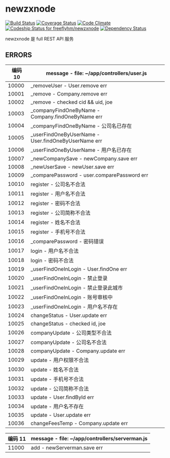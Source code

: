 # newzxnode

[![Build Status](https://travis-ci.org/freeflyhm/newzxnode.svg?branch=master)](https://travis-ci.org/freeflyhm/newzxnode)
[![Coverage Status](https://coveralls.io/repos/github/freeflyhm/newzxnode/badge.svg?branch=master)](https://coveralls.io/github/freeflyhm/newzxnode?branch=master)
[![Code Climate](https://codeclimate.com/github/freeflyhm/newzxnode/badges/gpa.svg)](https://codeclimate.com/github/freeflyhm/newzxnode)
[![Codeship Status for freeflyhm/newzxnode](https://codeship.com/projects/4f089460-28b2-0134-448a-5600f55ce6ca/status?branch=master)](https://codeship.com/projects/162450)
[![Dependency Status](https://gemnasium.com/badges/github.com/freeflyhm/newzxnode.svg)](https://gemnasium.com/github.com/freeflyhm/newzxnode)

newzxnode 是 full REST API 服务

## ERRORS

编码 10| message - file: ~/app/controllers/user.js
-------|---------------------------------------------------------
10000  | _removeUser - User.remove err
10001  | _remove - Company.remove err
10002  | _remove - checked cid && uid, joe
10003  | _companyFindOneByName - Company.findOneByName err
10004  | _companyFindOneByName - 公司名已存在
10005  | _userFindOneByUserName - User.findOneByUserName err
10006  | _userFindOneByUserName - 用户名已存在
10007  | _newCompanySave - newCompany.save err
10008  | _newUserSave - newUser.save err
10009  | _comparePassword - user.comparePassword err
10010  | register - 公司名不合法
10011  | register - 用户名不合法
10012  | register - 密码不合法
10013  | register - 公司简称不合法
10014  | register - 姓名不合法
10015  | register - 手机号不合法
10016  | _comparePassword - 密码错误
10017  | login - 用户名不合法
10018  | login - 密码不合法
10019  | _userFindOneInLogin - User.findOne err
10020  | _userFindOneInLogin - 禁止登录
10021  | _userFindOneInLogin - 禁止登录此城市
10022  | _userFindOneInLogin - 账号审核中
10023  | _userFindOneInLogin - 用户名不存在
10024  | changeStatus - User.update err
10025  | changeStatus - checked id, joe
10026  | companyUpdate - 公司类型不合法
10027  | companyUpdate - 公司名不合法
10028  | companyUpdate - Company.update err
10029  | update - 用户权限不合法
10030  | update - 姓名不合法
10031  | update - 手机号不合法
10032  | update - 公司简称不合法
10033  | update - User.findById err
10034  | update - 用户名不存在
10035  | update - User.update err
10036  | changeFeesTemp - Company.update err

编码 11| message - file: ~/app/controllers/serverman.js
-------|---------------------------------------------------------
11000  | add - newServerman.save err